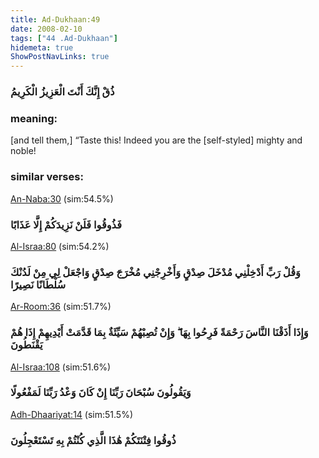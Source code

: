 ```yaml
---
title: Ad-Dukhaan:49
date: 2008-02-10
tags: ["44 .Ad-Dukhaan"]
hidemeta: true 
ShowPostNavLinks: true 
---
```

### ذُقْ إِنَّكَ أَنْتَ الْعَزِيزُ الْكَرِيمُ
### meaning: 
[and tell them,] “Taste this! Indeed you are the [self-styled] mighty and noble!
### similar verses: 

[An-Naba:30](/78/30) (sim:54.5%)

### فَذُوقُوا فَلَنْ نَزِيدَكُمْ إِلَّا عَذَابًا

[Al-Israa:80](/17/80) (sim:54.2%)

### وَقُلْ رَبِّ أَدْخِلْنِي مُدْخَلَ صِدْقٍ وَأَخْرِجْنِي مُخْرَجَ صِدْقٍ وَاجْعَلْ لِي مِنْ لَدُنْكَ سُلْطَانًا نَصِيرًا

[Ar-Room:36](/30/36) (sim:51.7%)

### وَإِذَا أَذَقْنَا النَّاسَ رَحْمَةً فَرِحُوا بِهَا ۖ وَإِنْ تُصِبْهُمْ سَيِّئَةٌ بِمَا قَدَّمَتْ أَيْدِيهِمْ إِذَا هُمْ يَقْنَطُونَ

[Al-Israa:108](/17/108) (sim:51.6%)

### وَيَقُولُونَ سُبْحَانَ رَبِّنَا إِنْ كَانَ وَعْدُ رَبِّنَا لَمَفْعُولًا

[Adh-Dhaariyat:14](/51/14) (sim:51.5%)

### ذُوقُوا فِتْنَتَكُمْ هَٰذَا الَّذِي كُنْتُمْ بِهِ تَسْتَعْجِلُونَ
